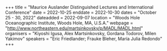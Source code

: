 +++
title = "Maurice Auslander Distinguished Lectures and International Conference"
date = 2022-10-25
enddate = 2022-10-30
dates = "October 25 - 30, 2022"
dateadded = 2022-09-07
location = "Woods Hole Oceanographic Institute, Woods Hole, MA, U.S.A."
webpage = "http://www.northeastern.edu/martsinkovsky/p/MADL/MADL.html"
organisers = "Kiyoshi Igusa, Alex Martsinkovsky, Gordana Todorov, Milen Yakimov"
speakers = "Eric Friedlander; Frauke Bleher, María Julia Redondo"
+++